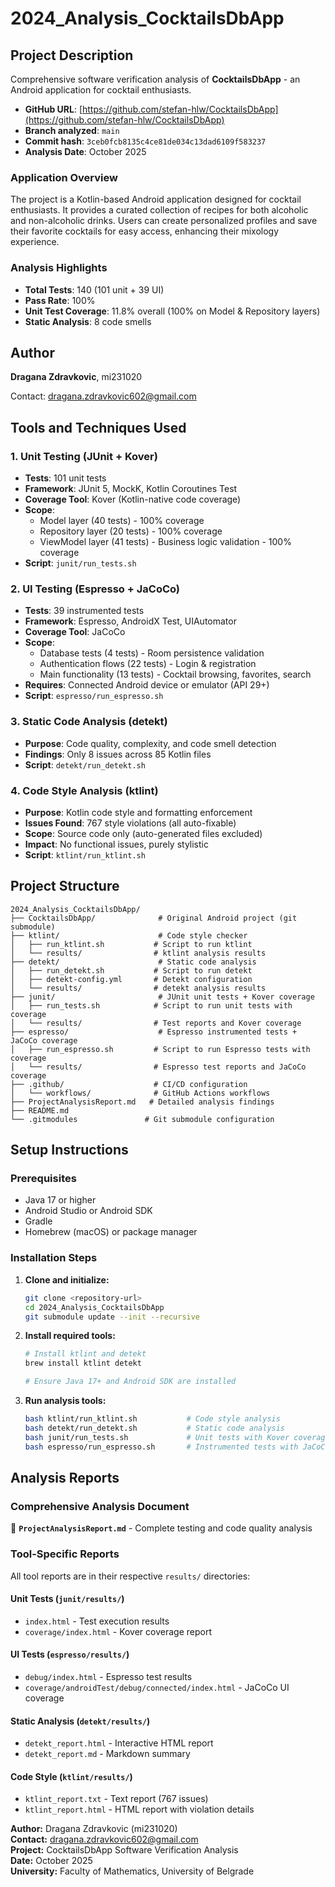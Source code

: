 # 2024_Analysis_CocktailsDbApp

## Project Description  
Comprehensive software verification analysis of **CocktailsDbApp** - an Android application for cocktail enthusiasts.

- **GitHub URL**: [https://github.com/stefan-hlw/CocktailsDbApp](https://github.com/stefan-hlw/CocktailsDbApp)  
- **Branch analyzed**: `main`  
- **Commit hash**: `3ceb0fcb8135c4ce81de034c13dad6109f583237`  
- **Analysis Date**: October 2025

### Application Overview

The project is a Kotlin-based Android application designed for cocktail enthusiasts. It provides a 
curated collection of recipes for both alcoholic and non-alcoholic drinks. Users can create 
personalized profiles and save their favorite cocktails for easy access, enhancing their mixology 
experience.

### Analysis Highlights

- **Total Tests**: 140 (101 unit + 39 UI)
- **Pass Rate**: 100%
- **Unit Test Coverage**: 11.8% overall (100% on Model & Repository layers)
- **Static Analysis**: 8 code smells 

## Author  
**Dragana Zdravkovic**, mi231020

Contact: dragana.zdravkovic602@gmail.com

## Tools and Techniques Used

### 1. **Unit Testing (JUnit + Kover)**
- **Tests**: 101 unit tests
- **Framework**: JUnit 5, MockK, Kotlin Coroutines Test
- **Coverage Tool**: Kover (Kotlin-native code coverage)
- **Scope**: 
  - Model layer (40 tests) - 100% coverage
  - Repository layer (20 tests) - 100% coverage
  - ViewModel layer (41 tests) - Business logic validation - 100% coverage
- **Script**: `junit/run_tests.sh`

### 2. **UI Testing (Espresso + JaCoCo)**
- **Tests**: 39 instrumented tests
- **Framework**: Espresso, AndroidX Test, UIAutomator
- **Coverage Tool**: JaCoCo
- **Scope**:
  - Database tests (4 tests) - Room persistence validation
  - Authentication flows (22 tests) - Login & registration
  - Main functionality (13 tests) - Cocktail browsing, favorites, search
- **Requires**: Connected Android device or emulator (API 29+)
- **Script**: `espresso/run_espresso.sh`

### 3. **Static Code Analysis (detekt)**
- **Purpose**: Code quality, complexity, and code smell detection
- **Findings**: Only 8 issues across 85 Kotlin files
- **Script**: `detekt/run_detekt.sh`

### 4. **Code Style Analysis (ktlint)**
- **Purpose**: Kotlin code style and formatting enforcement
- **Issues Found**: 767 style violations (all auto-fixable)
- **Scope**: Source code only (auto-generated files excluded)
- **Impact**: No functional issues, purely stylistic
- **Script**: `ktlint/run_ktlint.sh`

## Project Structure

```
2024_Analysis_CocktailsDbApp/
├── CocktailsDbApp/              # Original Android project (git submodule)
├── ktlint/                      # Code style checker
│   ├── run_ktlint.sh           # Script to run ktlint
│   └── results/                # ktlint analysis results
├── detekt/                      # Static code analysis
│   ├── run_detekt.sh           # Script to run detekt
│   ├── detekt-config.yml       # Detekt configuration
│   └── results/                # detekt analysis results
├── junit/                       # JUnit unit tests + Kover coverage
│   ├── run_tests.sh            # Script to run unit tests with coverage
│   └── results/                # Test reports and Kover coverage
├── espresso/                    # Espresso instrumented tests + JaCoCo coverage
│   ├── run_espresso.sh         # Script to run Espresso tests with coverage
│   └── results/                # Espresso test reports and JaCoCo coverage
├── .github/                    # CI/CD configuration
│   └── workflows/              # GitHub Actions workflows
├── ProjectAnalysisReport.md   # Detailed analysis findings
├── README.md                  
└── .gitmodules               # Git submodule configuration
```

## Setup Instructions

### Prerequisites
- Java 17 or higher
- Android Studio or Android SDK
- Gradle
- Homebrew (macOS) or package manager


### Installation Steps

1. **Clone and initialize:**
   ```bash
   git clone <repository-url>
   cd 2024_Analysis_CocktailsDbApp
   git submodule update --init --recursive
   ```

2. **Install required tools:**
   ```bash
   # Install ktlint and detekt
   brew install ktlint detekt
   
   # Ensure Java 17+ and Android SDK are installed
   ```

3. **Run analysis tools:**
   ```bash
   bash ktlint/run_ktlint.sh           # Code style analysis
   bash detekt/run_detekt.sh           # Static code analysis
   bash junit/run_tests.sh             # Unit tests with Kover coverage
   bash espresso/run_espresso.sh       # Instrumented tests with JaCoCo coverage
   ```

## Analysis Reports

### Comprehensive Analysis Document
📄 **`ProjectAnalysisReport.md`** - Complete testing and code quality analysis

### Tool-Specific Reports

All tool reports are in their respective `results/` directories:

#### **Unit Tests** (`junit/results/`)
- `index.html` - Test execution results 
- `coverage/index.html` - Kover coverage report

#### **UI Tests** (`espresso/results/`)
- `debug/index.html` - Espresso test results 
- `coverage/androidTest/debug/connected/index.html` - JaCoCo UI coverage


#### **Static Analysis** (`detekt/results/`)
- `detekt_report.html` - Interactive HTML report
- `detekt_report.md` - Markdown summary

#### **Code Style** (`ktlint/results/`)
- `ktlint_report.txt` - Text report (767 issues)
- `ktlint_report.html` - HTML report with violation details


**Author:** Dragana Zdravkovic (mi231020)  
**Contact:** dragana.zdravkovic602@gmail.com  
**Project:** CocktailsDbApp Software Verification Analysis  
**Date:** October 2025  
**University:** Faculty of Mathematics, University of Belgrade